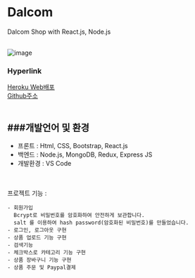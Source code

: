 
# Dalcom 
 Dalcom Shop with React.js, Node.js
 </br></br>

![image](https://user-images.githubusercontent.com/89246392/146865884-cfb322eb-c6d5-4149-bcc1-9e94ce604ede.png)</br>

### Hyperlink 
[Heroku Web배포](https://pacific-crag-89307.herokuapp.com/)</br>
[Github주소](https://github.com/soyikimm/dalcomm/) </br></br>

###개발언어 및 환경
----- 
- 프론트 : Html, CSS, Bootstrap, React.js
- 백엔드 : Node.js, MongoDB, Redux, Express JS</br>
- 개발환경 : VS Code

</br></br>
프로젝트 기능 :

    - 회원가입
      Bcrypt로 비밀번호를 암호화하여 안전하게 보관합니다.
      salt 를 이용하여 hash password(암호화된 비밀번호)를 만들었습니다.
    - 로그인, 로그아웃 구현
    - 상품 업로드 기능 구현
    - 검색기능
    - 체크박스로 카테고리 기능 구현
    - 상품 장바구니 기능 구현
    - 상품 주문 및 Paypal결제

</br></br>



    
 
